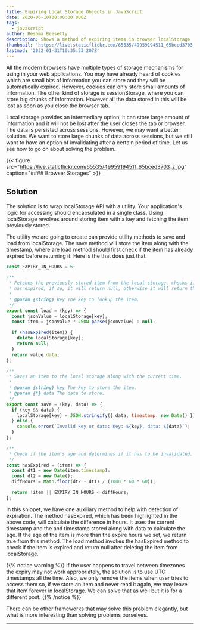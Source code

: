```yaml
---
title: Expiring Local Storage Objects in JavaScript
date: 2020-06-10T00:00:00.000Z
tags:
  - javascript
author: Reshma Beesetty
description: Shows a method of expiring items in browser localStorage
thumbnail: 'https://live.staticflickr.com/65535/49959194511_65bced3703_z.jpg'
lastmod: '2022-01-31T10:35:53.207Z'
---
```

All the modern browsers have multiple types of storage mechanisms for using in your web applications. You may have already heard of cookies which are small bits of information you can store and they will be automatically expired. However, cookies can only store small amounts of information. The other kind of storage is sessionStorage, where you can store big chunks of information. However all the data stored in this will be lost as soon as you close the browser tab.

Local storage provides an intermediary option, it can store large amount of information and it will not be lost after the user closes the tab or browser. The data is persisted across sessions. However, we may want a better solution. We want to store large chunks of data across sessions, but we still want to have an option of invalidating after a certain period of time. Let us see how to go on about solving the problem.
<!--more-->

{{< figure src="https://live.staticflickr.com/65535/49959194511_65bced3703_z.jpg" caption="#### Browser Storages" >}}

## Solution
The solution is to wrap localStorage API with a utility. Your application's logic for accessing should encapsulated in a single class. Using localStorage revolves around storing item with a key and fetching the item previously stored.

The utility we are going to create can provide utility methods to save and load from localStorage. The save method will store the item along with the timestamp, where are load method should first check if the item has already expired before returning it. Here is the that does just that.

```js {hl_lines=["37-43"]}
const EXPIRY_IN_HOURS = 6;

/**
 * Fetches the previously stored item from the local storage, checks if the item
 * has expired, if so, it will return null, otherwise it will return the item.
 *
 * @param {string} key The key to lookup the item.
 */
export const load = (key) => {
  const jsonValue = localStorage[key];
  const item = jsonValue ? JSON.parse(jsonValue) : null;

  if (hasExpired(item)) {
    delete localStorage[key];
    return null;
  }
  return value.data;
};

/**
 * Saves an item to the local storage along with the current time.
 *
 * @param {string} key The key to store the item.
 * @param {*} data The data to store.
 */
export const save = (key, data) => {
  if (key && data) {
    localStorage[key] = JSON.stringify({ data, timestamp: new Date() });
  } else {
    console.error(`Invalid key or data: Key: ${key}, data: ${data}`);
  }
};

/**
 * Check if the item's age and determines if it has to be invalidated.
 */
const hasExpired = (item) => {
  const dt1 = new Date(item.timestamp);
  const dt2 = new Date();
  diffHours = Math.floor(dt2 - dt1) / (1000 * 60 * 60));

  return !item || EXPIRY_IN_HOURS < diffHours;
};
```

In this snippet, we have one auxiliary method to help with detection of expiration. The method hasExpired, which has been highlighted in the above code, will calculate the difference in hours. It uses the current timestamp and the and timestamp stored along with data to calculate the age. If the age of the item is more than the expire hours we set, we return true from this method. The load method invokes the hasExpired method to check if the item is expired and return null after deleting the item from localStorage.

{{% notice warning %}}
If the user happens to travel between timezones the expiry may not work appropriately, the solution is to use UTC timestamps all the time. Also, we only remove the items when user tries to access them so, if we store an item and never read it again, we may leave that item forever in localStorage. We can solve that as well but it is for a different post.
{{% /notice %}}

There can be other frameworks that may solve this problem elegantly, but what is more interesting than solving problems ourselves.

---
